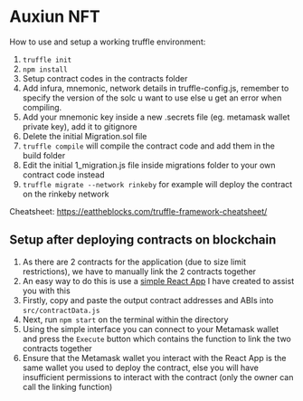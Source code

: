 # Auxiun NFT

How to use and setup a working truffle environment:
1. `truffle init`
2. `npm install`
3. Setup contract codes in the contracts folder
4. Add infura, mnemonic, network details in truffle-config.js, remember to specify the version of the solc u want to use else u get an error when compiling.
5. Add your mnemonic key inside a new .secrets file (eg. metamask wallet private key), add it to gitignore
6. Delete the initial Migration.sol file
7. `truffle compile` will compile the contract code and add them in the build folder
8. Edit the initial 1_migration.js file inside migrations folder to your own contract code instead
9. `truffle migrate --network rinkeby` for example will deploy the contract on the rinkeby network

Cheatsheet: https://eattheblocks.com/truffle-framework-cheatsheet/
  
## Setup after deploying contracts on blockchain
1. As there are 2 contracts for the application (due to size limit restrictions), we have to manually link the 2 contracts together
2. An easy way to do this is use a [simple React App](https://github.com/seantan1/smart-contracts-communicator) I have created to assist you with this
3. Firstly, copy and paste the output contract addresses and ABIs into `src/contractData.js`
4. Next, run `npm start` on the terminal within the directory
5. Using the simple interface you can connect to your Metamask wallet and press the `Execute` button which contains the function to link the two contracts together
6. Ensure that the Metamask wallet you interact with the React App is the same wallet you used to deploy the contract, else you will have insufficient permissions to interact with the contract (only the owner can call the linking function)
